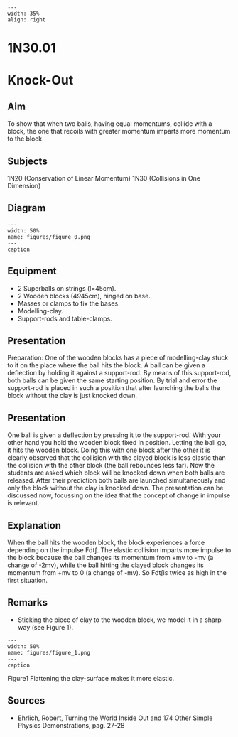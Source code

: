 
```{figure} /figures/busy.png
---
width: 35%
align: right
```
# 1N30.01 
  # Knock-Out 
    
  
## Aim   
 To show that when two balls, having equal momentums, collide with a block, the one that recoils with greater momentum imparts more momentum to the block.    
  
## Subjects   
 1N20 (Conservation of Linear Momentum) 1N30 (Collisions in One Dimension)   
  
## Diagram   
   
```{figure} figures/figure_0.png  
---  
width: 50%  
name: figures/figure_0.png  
---  
caption  
``` 
      
  
## Equipment   
 
 *  2 Superballs on strings (l=45cm). 
 *  2 Wooden blocks (4*9*45cm), hinged on base. 
 *  Masses or clamps to fix the bases. 
 *  Modelling-clay. 
 *  Support-rods and table-clamps.
     
  
## Presentation   
 Preparation: One of the wooden blocks has a piece of modelling-clay stuck to it on the place where the ball hits the block. A ball can be given a deflection by holding it against a support-rod. By means of this support-rod, both balls can be given the same starting position. By trial and error the support-rod is placed in such a position that after launching the balls the block without the clay is just knocked down.   
  
## Presentation   
 One ball is given a deflection by pressing it to the support-rod. With your other hand you hold the wooden block fixed in position. Letting the ball go, it hits the wooden block. Doing this with one block after the other it is clearly observed that the collision with the clayed block is less elastic than the collision with the other block (the ball rebounces less far). Now the students are asked which block will be knocked down when both balls are released. After their prediction both balls are launched simultaneously and only the block without the clay is knocked down. The presentation can be discussed now, focussing on the idea that the concept of change in impulse is relevant.    
  
## Explanation   
 When the ball hits the wooden block, the block experiences a force depending on the impulse Fdt∫. The elastic collision imparts more impulse to the block because the ball changes its momentum from +mv to -mv (a change of -2mv), while the ball hitting the clayed block changes its momentum from +mv to 0 (a change of -mv). So Fdt∫is twice as high in the first situation.    
  
## Remarks   
 
 *  Sticking the piece of clay to the wooden block, we model it in a sharp way (see Figure 1).    
```{figure} figures/figure_1.png  
---  
width: 50%  
name: figures/figure_1.png  
---  
caption  
``` 
 Figure1 Flattening the clay-surface makes it more elastic.
   
  
## Sources   
 
 *  Ehrlich, Robert, Turning the World Inside Out and 174 Other Simple Physics Demonstrations, pag. 27-28
  